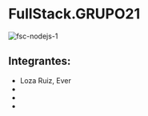 # FullStack.GRUPO21
![fsc-nodejs-1](https://github.com/Domi74/FullStack.GRUPO21/assets/59475438/19001ab2-cd81-42a9-94a2-22b292543054)

## Integrantes:
- Loza Ruiz, Ever
- 
-
-
